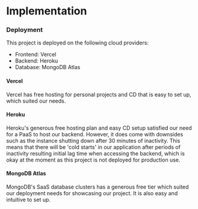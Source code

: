 # Implementation

### Deployment
This project is deployed on the following cloud providers:

- Frontend: Vercel
- Backend: Heroku
- Database: MongoDB Atlas

#### Vercel
Vercel has free hosting for personal projects and CD that is easy to set up, which suited our needs.

#### Heroku
Heroku's generous free hosting plan and easy CD setup satisfied our need for a PaaS to host our backend. However, it does come with downsides
such as the instance shutting down after 30 minutes of inactivity. This means that there will be 'cold starts' in our application after periods
of inactivity resulting initial lag time when accessing the backend, which is okay at the moment as this project is not deployed for production use.

#### MongoDB Atlas
MongoDB's SaaS database clusters has a generous free tier which suited our deployment needs for showcasing our project. It is also easy and
intuitive to set up.